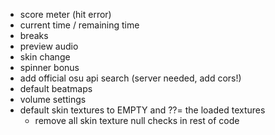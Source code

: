 - score meter (hit error)
- current time / remaining time
- breaks
- preview audio
- skin change
- spinner bonus
- add official osu api search (server needed, add cors!)
- default beatmaps
- volume settings
- default skin textures to EMPTY and ??= the loaded textures
  - remove all skin texture null checks in rest of code
